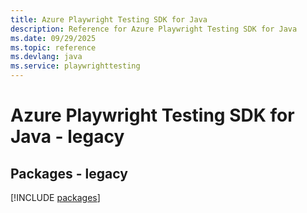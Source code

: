 ```yaml
---
title: Azure Playwright Testing SDK for Java
description: Reference for Azure Playwright Testing SDK for Java
ms.date: 09/29/2025
ms.topic: reference
ms.devlang: java
ms.service: playwrighttesting
---
```

# Azure Playwright Testing SDK for Java - legacy
## Packages - legacy
[!INCLUDE [packages](playwright-testing-index.md)]